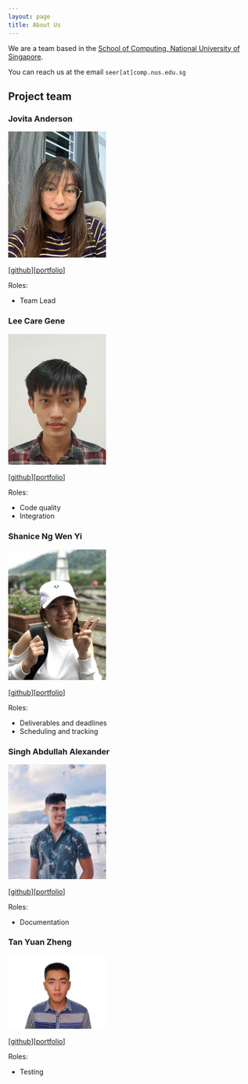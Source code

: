 ```yaml
---
layout: page
title: About Us
---
```


We are a team based in the [School of Computing, National University of Singapore](http://www.comp.nus.edu.sg).

You can reach us at the email `seer[at]comp.nus.edu.sg`

## Project team

### Jovita Anderson

<img src="images/jovitaanderson.png" width="200px">

[[github](https://github.com/jovitaanderson)][[portfolio](team/jovitaanderson.md)]

Roles:

* Team Lead

### Lee Care Gene

<img src="images/leecaregene.png" width="200px">

[[github](https://github.com/leecaregene)][[portfolio](team/leecaregene.md)]

Roles:

* Code quality
* Integration

### Shanice Ng Wen Yi

<img src="images/shaniceng.png" width="200px">

[[github](https://github.com/shaniceng)][[portfolio](team/shaniceng.md)]

Roles:

* Deliverables and deadlines
* Scheduling and tracking

### Singh Abdullah Alexander

<img src="images/alexandermula.png" width="200px">

[[github](https://github.com/alexandermula)][[portfolio](team/alexandermula.md)]

Roles:

* Documentation

### Tan Yuan Zheng

<img src="images/yztangent.png" width="200px">

[[github](https://github.com/YZTangent)][[portfolio](team/yztangent.md)]

Roles:

* Testing
